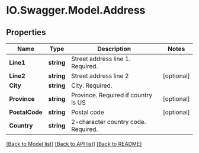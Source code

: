 # IO.Swagger.Model.Address
## Properties

Name | Type | Description | Notes
------------ | ------------- | ------------- | -------------
**Line1** | **string** | Street address line 1. Required. | 
**Line2** | **string** | Street address line 2 | [optional] 
**City** | **string** | City. Required. | 
**Province** | **string** | Province. Required if country is US | [optional] 
**PostalCode** | **string** | Postal code | [optional] 
**Country** | **string** | 2-character country code. Required. | 

[[Back to Model list]](../README.md#documentation-for-models) [[Back to API list]](../README.md#documentation-for-api-endpoints) [[Back to README]](../README.md)

